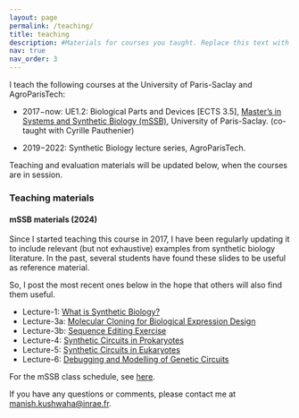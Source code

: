 ```yaml
---
layout: page
permalink: /teaching/
title: teaching
description: #Materials for courses you taught. Replace this text with your description.
nav: true
nav_order: 3
---
```


I teach the following courses at the University of Paris-Saclay and AgroParisTech:

* 2017−now: UE1.2: Biological Parts and Devices [ECTS 3.5], [Master’s in Systems and Synthetic Biology (mSSB)](https://www.mssb.fr/), University of Paris-Saclay. (co-taught with Cyrille Pauthenier)

* 2019−2022: Synthetic Biology lecture series, AgroParisTech.

Teaching and evaluation materials will be updated below, when the courses are in session.

### Teaching materials

#### mSSB materials (2024)

Since I started teaching this course in 2017, I have been regularly updating it to include relevant (but not exhaustive) examples from synthetic biology literature. In the past, several students have found these slides to be useful as reference material. 

So, I post the most recent ones below in the hope that others will also find them useful. 
* Lecture-1: [What is Synthetic Biology?](/assets/pdf/Lecture-1_2024_mSSB_UE2.1_Synbio_Intro.pdf)
* Lecture-3a: [Molecular Cloning for Biological Expression Design](/assets/pdf/Lecture-3a_2024_mSSB_UE2.1_Molecular_Cloning.pdf)
* Lecture-3b: [Sequence Editing Exercise](/assets/pdf/Lecture-3b_2024_mSSB_UE2.1_Sequence_Editing.pdf)
* Lecture-4: [Synthetic Circuits in Prokaryotes](/assets/pdf/Lecture-4_2024_mSSB_UE2.1_Prokaryotic_Circuits.pdf)
* Lecture-5: [Synthetic Circuits in Eukaryotes](/assets/pdf/Lecture-5_2024_mSSB_UE2.1_Eukaryotic_Circuits.pdf)
* Lecture-6: [Debugging and Modelling of Genetic Circuits](/assets/pdf/Lecture-6_2024_mSSB_UE2.1_Debugging_&_Modelling.pdf)

For the mSSB class schedule, see [here](https://www.mssb.fr/schedule/).

If you have any questions or comments, please contact me at <manish.kushwaha@inrae.fr>.
